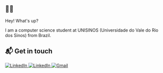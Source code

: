 ## 👋🏻

Hey! What's up?

I am a computer science student at UNISINOS (Universidade do Vale do Rio dos Sinos) from Brazil.

## 📬 Get in touch
  <div>
    <a href="https://github.com/Otto-Schmitz" target="_blank">
      <img src="https://img.shields.io/badge/GitHub-100000?logo=github&logoColor=white" alt="LinkedIn">
    </a>
    <a href="https://www.linkedin.com/in/otto-schmitz-13b48322b/" target="_blank">
      <img src="https://img.shields.io/badge/LinkedIn-%230077B5.svg?logo=linkedin&logoColor=white" alt="LinkedIn">
    </a>
    <a href="mailto:ottosschmitz@gmail.com" target="_blank">
      <img src="https://img.shields.io/badge/Gmail-D14836?logo=gmail&logoColor=white" alt="Gmail">
    </a>
</div>


